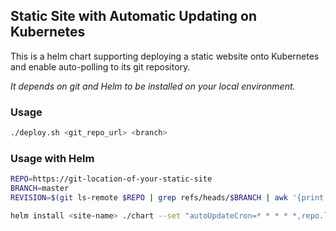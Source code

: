 
## Static Site with Automatic Updating on Kubernetes

This is a helm chart supporting deploying a static website onto Kubernetes and enable auto-polling to its git repository.

*It depends on git and Helm to be installed on your local environment.*

### Usage

```sh
./deploy.sh <git_repo_url> <branch>
```

### Usage with Helm

```sh
REPO=https://git-location-of-your-static-site
BRANCH=master
REVISION=$(git ls-remote $REPO | grep refs/heads/$BRANCH | awk '{print $1}')

helm install <site-name> ./chart --set "autoUpdateCron=* * * * *,repo.location=$REPO,repo.branch=$BRANCH,repo.revision=$REVISION"
```



